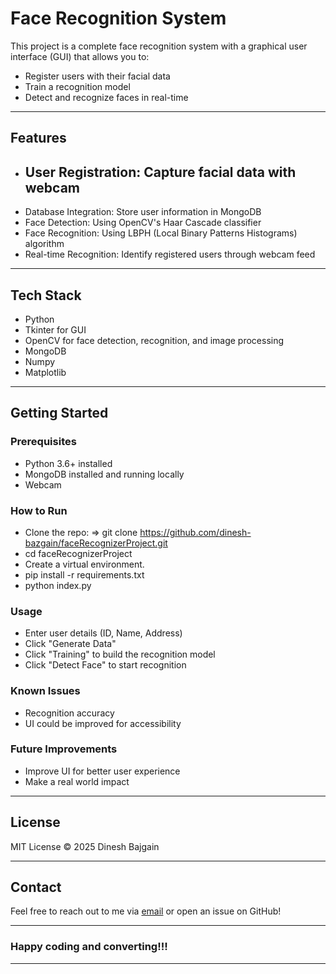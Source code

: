 # Face Recognition System

This project is a complete face recognition system with a graphical user interface (GUI) that allows you to:

- Register users with their facial data
- Train a recognition model
- Detect and recognize faces in real-time

---

## Features

- ## **User Registration:** Capture facial data with webcam
- Database Integration: Store user information in MongoDB
- Face Detection: Using OpenCV's Haar Cascade classifier
- Face Recognition: Using LBPH (Local Binary Patterns Histograms) algorithm
- Real-time Recognition: Identify registered users through webcam feed

---

## Tech Stack

- Python
- Tkinter for GUI
- OpenCV for face detection, recognition, and image processing
- MongoDB
- Numpy
- Matplotlib

---

## Getting Started

### Prerequisites

- Python 3.6+ installed
- MongoDB installed and running locally
- Webcam

### How to Run

- Clone the repo: => git clone https://github.com/dinesh-bazgain/faceRecognizerProject.git
- cd faceRecognizerProject
- Create a virtual environment.
- pip install -r requirements.txt
- python index.py

### Usage

- Enter user details (ID, Name, Address)
- Click "Generate Data"
- Click "Training" to build the recognition model
- Click "Detect Face" to start recognition

### Known Issues

- Recognition accuracy
- UI could be improved for accessibility

### Future Improvements

- Improve UI for better user experience
- Make a real world impact

---

## License

MIT License © 2025 Dinesh Bajgain

---

## Contact

Feel free to reach out to me via [email](dinesh.bazgain@gmail.com) or open an issue on GitHub!

---


### Happy coding and converting!!!
---
